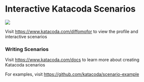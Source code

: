 # Interactive Katacoda Scenarios

[![](http://shields.katacoda.com/katacoda/diffomofor/count.svg)](https://www.katacoda.com/diffomofor "Get your profile on Katacoda.com")

Visit https://www.katacoda.com/diffomofor to view the profile and interactive scenarios

### Writing Scenarios
Visit https://www.katacoda.com/docs to learn more about creating Katacoda scenarios

For examples, visit https://github.com/katacoda/scenario-example
